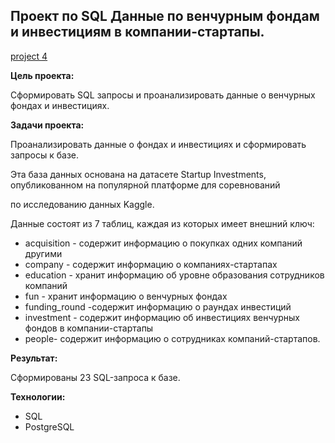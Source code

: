 ## Проект по SQL Данные по венчурным фондам и инвестициям в компании-стартапы.

[project 4](https://github.com/Gaisenova/repository/blob/main/Project%204/SQL-1.ipynb)

**Цель проекта:** 

Сформировать SQL запросы и проанализировать данные о венчурных фондах и инвестициях.

**Задачи проекта:**

Проанализировать данные о фондах и инвестициях и сформировать запросы к базе.

Эта база данных основана на датасете Startup Investments, опубликованном на популярной платформе для соревнований 

по исследованию данных Kaggle.

Данные состоят из 7 таблиц, каждая из которых имеет внешний ключ:

- acquisition - cодержит информацию о покупках одних компаний другими
- company    -  cодержит информацию о компаниях-стартапах
- education  - хранит информацию об уровне образования сотрудников компаний
- fun      -  хранит информацию о венчурных фондах
- funding_round -содержит информацию о раундах инвестиций
- investment  - содержит информацию об инвестициях венчурных фондов в компании-стартапы
- people- содержит информацию о сотрудниках компаний-стартапов.


**Результат:**

Сформированы 23 SQL-запроса к базе.


**Технологии:**

- SQL
- PostgreSQL
